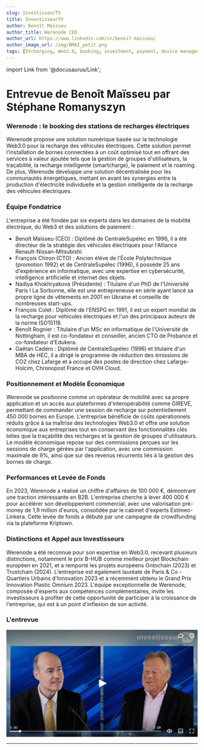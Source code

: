 ```yaml
---
slug: InvestisseurTV
title: InvestisseurTV
author: Benoît Maïsseu
author_title: Werenode CEO
author_url: https://www.linkedin.com/in/benoit-maisseu/
author_image_url: /img/BMAI_petit.png
tags: [EVcharging, Web3.0, booking, investment, payment, device management]
---
```


import Link from '@docusaurus/Link';

# Entrevue de Benoît Maïsseu par Stéphane Romanyszyn

### Werenode : le booking des stations de recharges électriques

Werenode propose une solution numérique basée sur la technologie Web3.0 pour la recharge des véhicules électriques. Cette solution permet l'installation de bornes connectées à un coût optimisé tout en offrant des services à valeur ajoutée tels que la gestion de groupes d'utilisateurs, la traçabilité, la recharge intelligente (smartcharge), le paiement et le roaming. De plus, Werenode développe une solution décentralisée pour les communautés énergétiques, mettant en avant les synergies entre la production d'électricité individuelle et la gestion intelligente de la recharge des véhicules électriques.​

### Équipe Fondatrice

L'entreprise a été fondée par six experts dans les domaines de la mobilité électrique, du Web3 et des solutions de paiement :​

- Benoît Maïsseu (CEO) : Diplômé de CentraleSupélec en 1996, il a été directeur de la stratégie des véhicules électriques pour l'Alliance Renault-Nissan-Mitsubishi.​
- François Chiron (CTO) : Ancien élève de l'École Polytechnique (promotion 1992) et de CentraleSupélec (1996), il possède 25 ans d'expérience en informatique, avec une expertise en cybersécurité, intelligence artificielle et internet des objets.​
- Nadiya Khokhryakova (Présidente) : Titulaire d'un PhD de l'Université Paris I La Sorbonne, elle est une entrepreneuse en série ayant lancé sa propre ligne de vêtements en 2001 en Ukraine et conseille de nombreuses start-ups.​
- François Colet : Diplômé de l'ENSPG en 1991, il est un expert mondial de la recharge pour véhicules électriques et l'un des principaux auteurs de la norme ISO15118.​
- Benoît Rognier : Titulaire d'un MSc en informatique de l'Université de Nottingham, il est co-fondateur et conseiller, ancien CTO de Probance et co-fondateur d'Edukera.​
- Gaëtan Cadéro : Diplômé de CentraleSupélec (1996) et titulaire d'un MBA de HEC, il a dirigé le programme de réduction des émissions de CO2 chez Lafarge et a occupé des postes de direction chez Lafarge-Holcim, Chronopost France et OVH Cloud.​

### Positionnement et Modèle Économique

Werenode se positionne comme un opérateur de mobilité avec sa propre application et un accès aux plateformes d'interopérabilité comme GIREVE, permettant de commander une session de recharge sur potentiellement 450 000 bornes en Europe. L'entreprise bénéficie de coûts opérationnels réduits grâce à sa maîtrise des technologies Web3.0 et offre une solution économique aux entreprises tout en conservant des fonctionnalités clés telles que la traçabilité des recharges et la gestion de groupes d'utilisateurs.​
Le modèle économique repose sur des commissions perçues sur les sessions de charge gérées par l'application, avec une commission maximale de 9%, ainsi que sur des revenus récurrents liés à la gestion des bornes de charge.​

### Performances et Levée de Fonds

En 2023, Werenode a réalisé un chiffre d'affaires de 100 000 €, démontrant une traction intéressante en B2B. L'entreprise cherche à lever 400 000 € pour accélérer son développement commercial, avec une valorisation pré-money de 1,9 million d'euros, consolidée par le cabinet d'experts Estimeo-Linkera. Cette levée de fonds a débuté par une campagne de crowdfunding via la plateforme Kriptown.​

### Distinctions et Appel aux Investisseurs

Werenode a été reconnue pour son expertise en Web3.0, recevant plusieurs distinctions, notamment le prix B-HUB comme meilleur projet Blockchain européen en 2021, et a remporté les projets européens Ontochain (2023) et Trustchain (2024). L'entreprise est également lauréate de Paris & Co - Quartiers Urbains d'Innovation 2023 et a récemment obtenu le Grand Prix Innovation Plastic Omnium 2023.​
L'équipe exceptionnelle de Werenode, composée d'experts aux compétences complémentaires, invite les investisseurs à profiter de cette opportunité de participer à la croissance de l'entreprise, qui est à un point d'inflexion de son activité.​

### L'entrevue

[![Werenode : le booking des stations de recharges électriques](/img/InvestisseurTV.png)](https://www.investisseur.tv/video/werenode-le-booking-des-stations-de-recharges-electriques)

---
